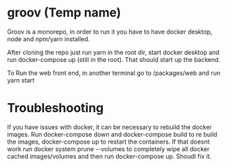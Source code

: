 # groov (Temp name)
Groov is a monorepo, in order to run it you have to have docker desktop, node and npm/yarn installed.

After cloning the repo just run yarn in the root dir, start docker desktop and run docker-compose up (still in the root). That should start up the backend.

To Run the web front end, in another terminal go to /packages/web and run yarn start

# Troubleshooting
If you have issues with docker, it can be necessary to rebuild the docker images. Run docker-compose down and docker-compose build to re build the images, docker-compose up to restart the containers. If that doesnt work run docker system prune --volumes to completely wipe all docker cached images/volumes and then run docker-compose up. Shoudl fix it.
